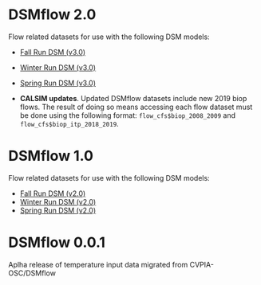 # DSMflow 2.0

Flow related datasets for use with the following DSM models:

* [Fall Run DSM (v3.0)](https://github.com/CVPIA-OSC/fallRunDSM/releases/tag/v2.1)
* [Winter Run DSM (v3.0)](https://github.com/CVPIA-OSC/winterRunDSM/releases/tag/v2.1)
* [Spring Run DSM (v3.0)](https://github.com/CVPIA-OSC/springRunDSM/releases/tag/v2.1)

* **CALSIM updates**. Updated DSMflow datasets include new 2019 biop flows. The result of
doing so means accessing each flow dataset must be done using the following format: 
`flow_cfs$biop_2008_2009` and `flow_cfs$biop_itp_2018_2019`.

# DSMflow 1.0

Flow related datasets for use with the following DSM models:

* [Fall Run DSM (v2.0)](https://github.com/CVPIA-OSC/fallRunDSM/releases/tag/v2.0)
* [Winter Run DSM (v2.0)](https://github.com/CVPIA-OSC/winterRunDSM/releases/tag/v2.0)
* [Spring Run DSM (v2.0)](https://github.com/CVPIA-OSC/springRunDSM/releases/tag/v2.0)

# DSMflow 0.0.1

Aplha release of temperature input data migrated from CVPIA-OSC/DSMflow


